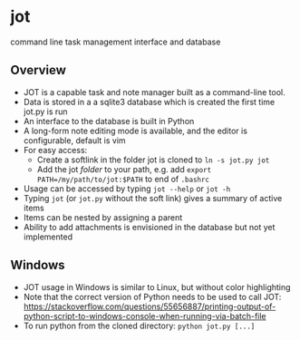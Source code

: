 # jot
command line task management interface and database

## Overview

- JOT is a capable task and note manager built as a command-line tool.
- Data is stored in a a sqlite3 database which is created the first time jot.py is run
- An interface to the database is built in Python
- A long-form note editing mode is available, and the editor is configurable, default is vim 
- For easy access:
    - Create a softlink in the folder jot is cloned to `ln -s jot.py jot`
    - Add the jot *folder* to your path, e.g. add `export PATH=/my/path/to/jot:$PATH` to end of `.bashrc`
- Usage can be accessed by typing `jot --help` or `jot -h`
- Typing `jot` (or `jot.py` without the soft link) gives a summary of active items
- Items can be nested by assigning a parent
- Ability to add attachments is envisioned in the database but not yet implemented

## Windows

- JOT usage in Windows is similar to Linux, but without color highlighting
- Note that the correct version of Python needs to be used to call JOT: https://stackoverflow.com/questions/55656887/printing-output-of-python-script-to-windows-console-when-running-via-batch-file
- To run python from the cloned directory: `python jot.py [...]`

